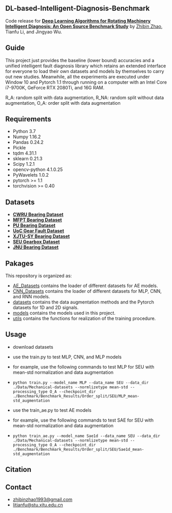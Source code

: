 
## DL-based-Intelligent-Diagnosis-Benchmark

Code release for **[Deep Learning Algorithms for Rotating Machinery Intelligent Diagnosis: An Open Source Benchmark Study](https://github.com/ZhaoZhibin/DL-based-Intelligent-Diagnosis-Benchmark)** by [Zhibin Zhao](https://zhaozhibin.github.io/), Tianfu Li, and Jingyao Wu.

## Guide
This project just provides the baseline (lower bound) accuracies and a unified intelligent fault diagnosis library which retains an extended interface for everyone to load their own datasets and models by themselves to carry out new studies. Meanwhile, all the experiments are executed under Window 10 and Pytorch 1.1 through running on a computer with an Intel Core i7-9700K, GeForce RTX 2080Ti, and 16G RAM.

R_A: random split with data augmentation, R_NA: random split without data augmentation, O_A: order split with data augmentation

## Requirements
- Python 3.7
- Numpy 1.16.2
- Pandas 0.24.2
- Pickle
- tqdm 4.31.1
- sklearn 0.21.3
- Scipy 1.2.1
- opencv-python 4.1.0.25
- PyWavelets 1.0.2
- pytorch >= 1.1
- torchvision >= 0.40


## Datasets
- **[CWRU Bearing Dataset](https://csegroups.case.edu/bearingdatacenter/pages/download-data-file/)**
- **[MFPT Bearing Dataset](https://mfpt.org/fault-data-sets/)**
- **[PU Bearing Dataset](https://mb.uni-paderborn.de/kat/forschung/datacenter/bearing-datacenter/)**
- **[UoC Gear Fault Dataset](https://figshare.com/articles/Gear_Fault_Data/6127874/1)**
- **[XJTU-SY Bearing Dataset](http://biaowang.tech/xjtu-sy-bearing-datasets/)**
- **[SEU Gearbox Dataset](https://github.com/cathysiyu/Mechanical-datasets)**
- **[JNU Bearing Dataset](http://mad-net.org:8765/explore.html?t=0.5831516555847212.)**




## Pakages

This repository is organized as:
- [AE_Datasets](https://github.com/ZhaoZhibin/DL-based-Intelligent-Diagnosis-Benchmark/tree/master/AE_Datasets) contains the loader of different datasets for AE models.
- [CNN_Datasets](https://github.com/ZhaoZhibin/DL-based-Intelligent-Diagnosis-Benchmark/tree/master/CNN_Datasets) contains the loader of different datasets for MLP, CNN, and RNN models.
- [datasets](https://github.com/ZhaoZhibin/DL-based-Intelligent-Diagnosis-Benchmark/tree/master/datasets) contains the data augmentation methods and the Pytorch datasets for 1D and 2D signals.
- [models](https://github.com/ZhaoZhibin/DL-based-Intelligent-Diagnosis-Benchmark/tree/master/models) contains the models used in this project.
- [utils](https://github.com/ZhaoZhibin/DL-based-Intelligent-Diagnosis-Benchmark/tree/master/utils) contains the functions for realization of the training procedure.


## Usage
- download datasets
- use the train.py to test MLP, CNN, and MLP models

- for example, use the following commands to test MLP for SEU with mean-std normalization and data augmentation
- `python train.py --model_name MLP --data_name SEU --data_dir ./Data/Mechanical-datasets --normlizetype mean-std --processing_type O_A --checkpoint_dir ./Benchmark/Benchmark_Results/Order_split/SEU/MLP_mean-std_augmentation`

- use the train_ae.py to test AE models
- for example, use the following commands to test SAE for SEU with mean-std normalization and data augmentation
- `python train_ae.py --model_name Sae1d --data_name SEU --data_dir ./Data/Mechanical-datasets --normlizetype mean-std --processing_type O_A --checkpoint_dir ./Benchmark/Benchmark_Results/Order_split/SEU/Sae1d_mean-std_augmentation`
  


## Citation


## Contact
- zhibinzhao1993@gmail.com
- litianfu@stu.xjtu.edu.cn
